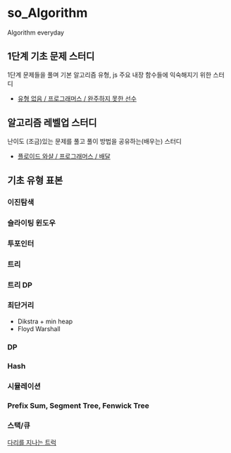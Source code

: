 # so_Algorithm

Algorithm everyday

## 1단계 기초 문제 스터디

1단계 문제들을 풀며 기본 알고리즘 유형, js 주요 내장 함수들에 익숙해지기 위한 스터디

- [유형 없음 / 프로그래머스 / 완주하지 못한 선수](https://programmers.co.kr/learn/courses/30/lessons/42576)

## 알고리즘 레벨업 스터디

난이도 (조금)있는 문제를 풀고 풀이 방법을 공유하는(배우는) 스터디

- [플로이드 와샬 / 프로그래머스 / 배달](https://programmers.co.kr/learn/courses/30/lessons/12978)

## 기초 유형 표본

### 이진탐색

### 슬라이팅 윈도우

### 투포인터

### 트리

### 트리 DP

### 최단거리

- Dikstra + min heap
- Floyd Warshall

### DP

### Hash

### 시뮬레이션

### Prefix Sum, Segment Tree, Fenwick Tree

### 스택/큐

[다리를 지나는 트럭](https://programmers.co.kr/learn/courses/30/lessons/42583)
